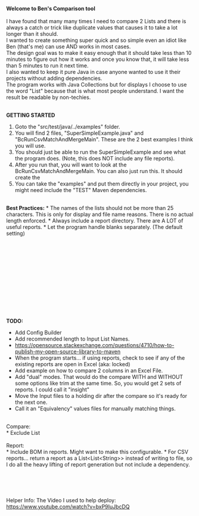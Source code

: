 
<br><br><br>
<b>Welcome to Ben's Comparison tool</b><br><br>
I have found that many many times I need to compare 2 Lists and there is always a catch or trick like duplicate values
that causes it to take a lot longer than it should.<br>
I wanted to create something super quick and so simple even an idiot like Ben (that's me) can use AND works in most cases. 
<br>
The design goal was to make it easy enough that it should take less than  10 minutes to figure out how
it works and once you know that, it will take less than 5 minutes to run it next time.
<br>
I also wanted to keep it pure Java in case anyone wanted to use it their projects without adding dependencies.
<br>
The program works with Java Collections but for displays I choose to use the word "List" because that is what most
people understand. I want the result be readable by non-techies.
<br>
<br>

<b>GETTING STARTED</b><br>
1. Goto the "src/test/java/../examples" folder.
2. You will find 2 files, "SuperSimpleExample.java" and "BcRunCsvMatchAndMergeMain". These are the 2 best examples I think you will use.
3. You should just be able to run the SuperSimpleExample and see what the program does. (Note, this does NOT include any file reports).
4. After you run that, you will want to look at the BcRunCsvMatchAndMergeMain. You can also just run this. It should create the 
5. You can take the "examples" and put them directly in your project, you might need include the "TEST" Maven dependencies. 

<br>
<b>Best Practices:</b>
* The names of the lists should not be more than 25 characters. This is only for display and file name reasons. There
is no actual length enforced. 
* Always include a report directory. There are A LOT of useful reports.
* Let the program handle blanks separately. (The default setting)

















<br><br><br><br><br><br>
<br><br><br><br><br><br>
<b>TODO:</b>
* Add Config Builder
* Add recommended length to Input List Names.
* https://opensource.stackexchange.com/questions/4710/how-to-publish-my-open-source-library-to-maven
* When the program starts... if using reports, check to see if any of the existing reports are open in Excel (aka: locked)
* Add example on how to compare 2 columns in an Excel File.
* Add "dual" modes. That would do the compare WITH and WITHOUT some options like trim at the same time. So, you would get 2 sets of reports. I could call it "insight"
* Move the Input files to a holding dir after the compare so it's ready for the next one.
* Call it an "Equivalency" values files for manually matching things.


<br>
Compare:<br>
* Exclude List


<br>
<br>
Report:<br>
* Include BOM in reports. Might want to make this configurable.
* For CSV reports... return a report as a List&lt;List&lt;String&gt;&gt; instead of writing to file, so I do all the heavy lifting of report generation but not include a dependency.


<br><br><br>

Helper Info:
The Video I used to help deploy: https://www.youtube.com/watch?v=bxP9IuJbcDQ
